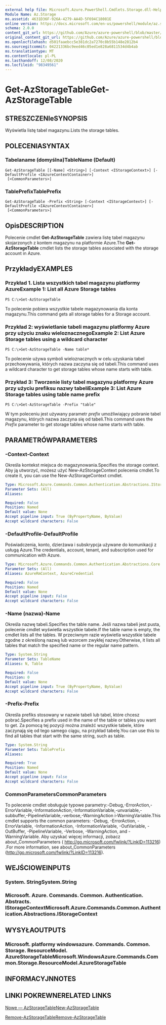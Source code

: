 ```yaml
---
external help file: Microsoft.Azure.PowerShell.Cmdlets.Storage.dll-Help.xml
Module Name: Az.Storage
ms.assetid: 4631D36F-926A-4279-AA4D-5F694C18081E
online version: https://docs.microsoft.com/en-us/powershell/module/az.storage/get-azstoragetable
schema: 2.0.0
content_git_url: https://github.com/Azure/azure-powershell/blob/master/src/Storage/Storage.Management/help/Get-AzStorageTable.md
original_content_git_url: https://github.com/Azure/azure-powershell/blob/master/src/Storage/Storage.Management/help/Get-AzStorageTable.md
ms.openlocfilehash: d501faaebcc5e381dc2a7270c8b55b148e2812b4
ms.sourcegitcommit: 04221336bc9eed46c05ed1e828a6811534d4b4ab
ms.translationtype: MT
ms.contentlocale: pl-PL
ms.lasthandoff: 12/08/2020
ms.locfileid: "98349561"
---
```

# <span data-ttu-id="2db1e-101">Get-AzStorageTable</span><span class="sxs-lookup"><span data-stu-id="2db1e-101">Get-AzStorageTable</span></span>

## <span data-ttu-id="2db1e-102">STRESZCZENIe</span><span class="sxs-lookup"><span data-stu-id="2db1e-102">SYNOPSIS</span></span>
<span data-ttu-id="2db1e-103">Wyświetla listę tabel magazynu.</span><span class="sxs-lookup"><span data-stu-id="2db1e-103">Lists the storage tables.</span></span>

## <span data-ttu-id="2db1e-104">POLECENIA</span><span class="sxs-lookup"><span data-stu-id="2db1e-104">SYNTAX</span></span>

### <span data-ttu-id="2db1e-105">Tabelaname (domyślna)</span><span class="sxs-lookup"><span data-stu-id="2db1e-105">TableName (Default)</span></span>
```
Get-AzStorageTable [[-Name] <String>] [-Context <IStorageContext>] [-DefaultProfile <IAzureContextContainer>]
 [<CommonParameters>]
```

### <span data-ttu-id="2db1e-106">TablePrefix</span><span class="sxs-lookup"><span data-stu-id="2db1e-106">TablePrefix</span></span>
```
Get-AzStorageTable -Prefix <String> [-Context <IStorageContext>] [-DefaultProfile <IAzureContextContainer>]
 [<CommonParameters>]
```

## <span data-ttu-id="2db1e-107">Opis</span><span class="sxs-lookup"><span data-stu-id="2db1e-107">DESCRIPTION</span></span>
<span data-ttu-id="2db1e-108">Polecenie cmdlet **Get-AzStorageTable** zawiera listę tabel magazynu skojarzonych z kontem magazynu na platformie Azure.</span><span class="sxs-lookup"><span data-stu-id="2db1e-108">The **Get-AzStorageTable** cmdlet lists the storage tables associated with the storage account in Azure.</span></span>

## <span data-ttu-id="2db1e-109">Przykłady</span><span class="sxs-lookup"><span data-stu-id="2db1e-109">EXAMPLES</span></span>

### <span data-ttu-id="2db1e-110">Przykład 1. Lista wszystkich tabel magazynu platformy Azure</span><span class="sxs-lookup"><span data-stu-id="2db1e-110">Example 1: List all Azure Storage tables</span></span>
```
PS C:\>Get-AzStorageTable
```

<span data-ttu-id="2db1e-111">To polecenie pobiera wszystkie tabele magazynowania dla konta magazynu.</span><span class="sxs-lookup"><span data-stu-id="2db1e-111">This command gets all storage tables for a Storage account.</span></span>

### <span data-ttu-id="2db1e-112">Przykład 2: wyświetlanie tabeli magazynu platformy Azure przy użyciu znaku wieloznacznego</span><span class="sxs-lookup"><span data-stu-id="2db1e-112">Example 2: List Azure Storage tables using a wildcard character</span></span>
```
PS C:\>Get-AzStorageTable -Name table*
```

<span data-ttu-id="2db1e-113">To polecenie używa symboli wieloznacznych w celu uzyskania tabel przechowywania, których nazwa zaczyna się od tabeli.</span><span class="sxs-lookup"><span data-stu-id="2db1e-113">This command uses a wildcard character to get storage tables whose name starts with table.</span></span>

### <span data-ttu-id="2db1e-114">Przykład 3: Tworzenie listy tabel magazynu platformy Azure przy użyciu prefiksu nazwy tabeli</span><span class="sxs-lookup"><span data-stu-id="2db1e-114">Example 3: List Azure Storage tables using table name prefix</span></span>
```
PS C:\>Get-AzStorageTable -Prefix "table"
```

<span data-ttu-id="2db1e-115">W tym poleceniu jest używany parametr *prefix* umożliwiający pobranie tabel magazynu, których nazwa zaczyna się od tabeli.</span><span class="sxs-lookup"><span data-stu-id="2db1e-115">This command uses the *Prefix* parameter to get storage tables whose name starts with table.</span></span>

## <span data-ttu-id="2db1e-116">PARAMETRÓW</span><span class="sxs-lookup"><span data-stu-id="2db1e-116">PARAMETERS</span></span>

### <span data-ttu-id="2db1e-117">-Context</span><span class="sxs-lookup"><span data-stu-id="2db1e-117">-Context</span></span>
<span data-ttu-id="2db1e-118">Określa kontekst miejsca do magazynowania.</span><span class="sxs-lookup"><span data-stu-id="2db1e-118">Specifies the storage context.</span></span>
<span data-ttu-id="2db1e-119">Aby ją utworzyć, możesz użyć New-AzStorageContext polecenia cmdlet.</span><span class="sxs-lookup"><span data-stu-id="2db1e-119">To create it, you can use the New-AzStorageContext cmdlet.</span></span>

```yaml
Type: Microsoft.Azure.Commands.Common.Authentication.Abstractions.IStorageContext
Parameter Sets: (All)
Aliases:

Required: False
Position: Named
Default value: None
Accept pipeline input: True (ByPropertyName, ByValue)
Accept wildcard characters: False
```

### <span data-ttu-id="2db1e-120">-DefaultProfile</span><span class="sxs-lookup"><span data-stu-id="2db1e-120">-DefaultProfile</span></span>
<span data-ttu-id="2db1e-121">Poświadczenia, konto, dzierżawa i subskrypcja używane do komunikacji z usługą Azure.</span><span class="sxs-lookup"><span data-stu-id="2db1e-121">The credentials, account, tenant, and subscription used for communication with Azure.</span></span>

```yaml
Type: Microsoft.Azure.Commands.Common.Authentication.Abstractions.Core.IAzureContextContainer
Parameter Sets: (All)
Aliases: AzureRmContext, AzureCredential

Required: False
Position: Named
Default value: None
Accept pipeline input: False
Accept wildcard characters: False
```

### <span data-ttu-id="2db1e-122">-Name (nazwa)</span><span class="sxs-lookup"><span data-stu-id="2db1e-122">-Name</span></span>
<span data-ttu-id="2db1e-123">Określa nazwę tabeli.</span><span class="sxs-lookup"><span data-stu-id="2db1e-123">Specifies the table name.</span></span>
<span data-ttu-id="2db1e-124">Jeśli nazwa tabeli jest pusta, polecenie cmdlet wyświetla wszystkie tabele.</span><span class="sxs-lookup"><span data-stu-id="2db1e-124">If the table name is empty, the cmdlet lists all the tables.</span></span>
<span data-ttu-id="2db1e-125">W przeciwnym razie wyświetla wszystkie tabele zgodne z określoną nazwą lub wzorcem zwykłej nazwy.</span><span class="sxs-lookup"><span data-stu-id="2db1e-125">Otherwise, it lists all tables that match the specified name or the regular name pattern.</span></span>

```yaml
Type: System.String
Parameter Sets: TableName
Aliases: N, Table

Required: False
Position: 0
Default value: None
Accept pipeline input: True (ByPropertyName, ByValue)
Accept wildcard characters: False
```

### <span data-ttu-id="2db1e-126">-Prefix</span><span class="sxs-lookup"><span data-stu-id="2db1e-126">-Prefix</span></span>
<span data-ttu-id="2db1e-127">Określa prefiks stosowany w nazwie tabeli lub tabel, które chcesz pobrać.</span><span class="sxs-lookup"><span data-stu-id="2db1e-127">Specifies a prefix used in the name of the table or tables you want to get.</span></span>
<span data-ttu-id="2db1e-128">Za pomocą tej pozycji można znaleźć wszystkie tabele, które zaczynają się od tego samego ciągu, na przykład tabelę.</span><span class="sxs-lookup"><span data-stu-id="2db1e-128">You can use this to find all tables that start with the same string, such as table.</span></span>

```yaml
Type: System.String
Parameter Sets: TablePrefix
Aliases:

Required: True
Position: Named
Default value: None
Accept pipeline input: False
Accept wildcard characters: False
```

### <span data-ttu-id="2db1e-129">CommonParameters</span><span class="sxs-lookup"><span data-stu-id="2db1e-129">CommonParameters</span></span>
<span data-ttu-id="2db1e-130">To polecenie cmdlet obsługuje typowe parametry:-Debug,-ErrorAction,-ErrorVariable,-InformationAction,-InformationVariable,-unvariable,-subbuffer,-PipelineVariable,-verbose,-WarningAction i-WarningVariable.</span><span class="sxs-lookup"><span data-stu-id="2db1e-130">This cmdlet supports the common parameters: -Debug, -ErrorAction, -ErrorVariable, -InformationAction, -InformationVariable, -OutVariable, -OutBuffer, -PipelineVariable, -Verbose, -WarningAction, and -WarningVariable.</span></span> <span data-ttu-id="2db1e-131">Aby uzyskać więcej informacji, zobacz about_CommonParameters ( http://go.microsoft.com/fwlink/?LinkID=113216) .</span><span class="sxs-lookup"><span data-stu-id="2db1e-131">For more information, see about_CommonParameters (http://go.microsoft.com/fwlink/?LinkID=113216).</span></span>

## <span data-ttu-id="2db1e-132">WEJŚCIOWE</span><span class="sxs-lookup"><span data-stu-id="2db1e-132">INPUTS</span></span>

### <span data-ttu-id="2db1e-133">System. String</span><span class="sxs-lookup"><span data-stu-id="2db1e-133">System.String</span></span>

### <span data-ttu-id="2db1e-134">Microsoft. Azure. Commands. Common. Authentication. Abstracts. IStorageContext</span><span class="sxs-lookup"><span data-stu-id="2db1e-134">Microsoft.Azure.Commands.Common.Authentication.Abstractions.IStorageContext</span></span>

## <span data-ttu-id="2db1e-135">WYSYŁA</span><span class="sxs-lookup"><span data-stu-id="2db1e-135">OUTPUTS</span></span>

### <span data-ttu-id="2db1e-136">Microsoft. platformy windowsazure. Commands. Common. Storage. ResourceModel. AzureStorageTable</span><span class="sxs-lookup"><span data-stu-id="2db1e-136">Microsoft.WindowsAzure.Commands.Common.Storage.ResourceModel.AzureStorageTable</span></span>

## <span data-ttu-id="2db1e-137">INFORMACYJN</span><span class="sxs-lookup"><span data-stu-id="2db1e-137">NOTES</span></span>

## <span data-ttu-id="2db1e-138">LINKI POKREWNE</span><span class="sxs-lookup"><span data-stu-id="2db1e-138">RELATED LINKS</span></span>

[<span data-ttu-id="2db1e-139">Nowe — AzStorageTable</span><span class="sxs-lookup"><span data-stu-id="2db1e-139">New-AzStorageTable</span></span>](./New-AzStorageTable.md)

[<span data-ttu-id="2db1e-140">Remove-AzStorageTable</span><span class="sxs-lookup"><span data-stu-id="2db1e-140">Remove-AzStorageTable</span></span>](./Remove-AzStorageTable.md)


